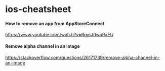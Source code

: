# ios-cheatsheet

#### How to remove an app from AppStoreConnect
https://www.youtube.com/watch?v=6qmJ0wuRxEU

#### Remove alpha channel in an image
https://stackoverflow.com/questions/26171739/remove-alpha-channel-in-an-image
